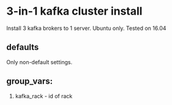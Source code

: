 # 3-in-1 kafka cluster install

Install 3 kafka brokers to 1 server. Ubuntu only. Tested on 16.04

## defaults
Only non-default settings.

## group_vars:
1. kafka_rack  - id of rack